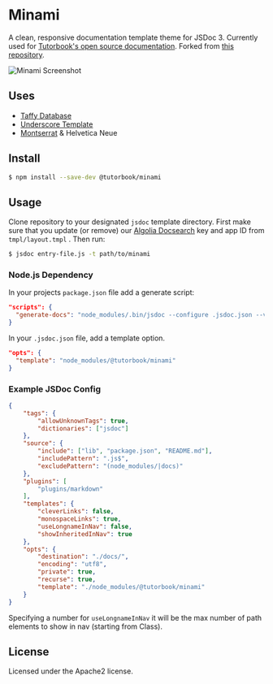 # Minami

A clean, responsive documentation template theme for JSDoc 3. Currently used for
[Tutorbook's open source documentation](https://tutorbook.app/docs). Forked from
[this repository](https://github.com/Nijikokun/minami).

![Minami Screenshot](https://i.imgur.com/rPCIFqT.png)


## Uses

- [Taffy Database](https://taffydb.com/)
- [Underscore Template](https://underscorejs.org/#template)
- [Montserrat](https://fonts.google.com/specimen/Montserrat) & Helvetica Neue


## Install

```bash
$ npm install --save-dev @tutorbook/minami
```


## Usage

Clone repository to your designated `jsdoc` template directory. First make sure
that you update (or remove) our [Algolia
Docsearch](https://docsearch.algolia.com) key and app ID from `tmpl/layout.tmpl`
. Then run:

```bash
$ jsdoc entry-file.js -t path/to/minami
```


### Node.js Dependency

In your projects `package.json` file add a generate script:

```json
"scripts": {
  "generate-docs": "node_modules/.bin/jsdoc --configure .jsdoc.json --verbose"
}
```

In your `.jsdoc.json` file, add a template option.

```json
"opts": {
  "template": "node_modules/@tutorbook/minami"
}
```


### Example JSDoc Config

```json
{
    "tags": {
        "allowUnknownTags": true,
        "dictionaries": ["jsdoc"]
    },
    "source": {
        "include": ["lib", "package.json", "README.md"],
        "includePattern": ".js$",
        "excludePattern": "(node_modules/|docs)"
    },
    "plugins": [
        "plugins/markdown"
    ],
    "templates": {
        "cleverLinks": false,
        "monospaceLinks": true,
        "useLongnameInNav": false,
        "showInheritedInNav": true
    },
    "opts": {
        "destination": "./docs/",
        "encoding": "utf8",
        "private": true,
        "recurse": true,
        "template": "./node_modules/@tutorbook/minami"
    }
}
```

Specifying a number for `useLongnameInNav` it will be the max number of path
elements to show in nav (starting from Class).


## License

Licensed under the Apache2 license.
